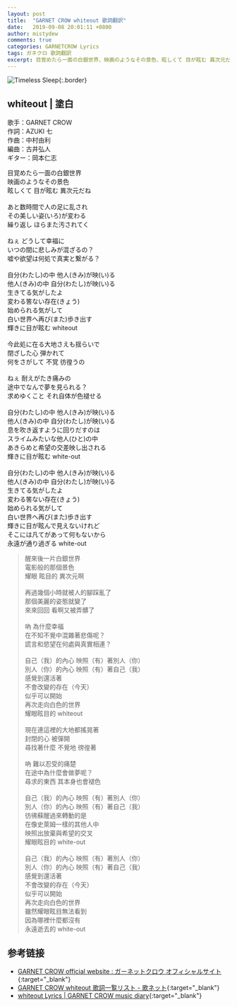 ```yaml
---
layout: post
title:  "GARNET CROW whiteout 歌詞翻訳"
date:   2019-09-08 20:01:11 +0800
author: mistydew
comments: true
categories: GARNETCROW Lyrics
tags: ガネクロ 歌詞翻訳
excerpt: 目覚めたら一面の白銀世界、映画のようなその景色、眩しくて 目が眩む 異次元だね。
---
```

![Timeless Sleep](https://raw.githubusercontent.com/mistydew/gc2/master/cover/single/SG09_Timeless%20Sleep.jpg){:.border}

## whiteout | 塗白

歌手：GARNET CROW<br>
作詞：AZUKI 七<br>
作曲：中村由利<br>
編曲：古井弘人<br>
ギター：岡本仁志

<div class="lyric-original">
<p>
目覚めたら一面の白銀世界<br>
映画のようなその景色<br>
眩しくて 目が眩む 異次元だね<br>
<br>
あと数時間で人の足に乱され<br>
その美しい姿(いろ)が変わる<br>
繰り返し ほらまた汚されてく<br>
<br>
ねぇ どうして幸福に<br>
いつの間に悲しみが混ざるの？<br>
嘘や欲望は何処で真実と繋がる？<br>
<br>
自分(わたし)の中 他人(きみ)が映(い)る<br>
他人(きみ)の中 自分(わたし)が映(い)る<br>
生きてる気がしたよ<br>
変わる筈ない存在(きょう)<br>
始められる気がして<br>
白い世界へ再び(また)歩き出す<br>
輝きに目が眩む whiteout<br>
<br>
今此処に在る大地さえも揺らいで<br>
閉ざした心 弾かれて<br>
何をさがして 不覚 彷徨うの<br>
<br>
ねぇ 耐えがたき痛みの<br>
途中でなんで夢を見られる？<br>
求めゆくこと それ自体が色褪せる<br>
<br>
自分(わたし)の中 他人(きみ)が映(い)る<br>
他人(きみ)の中 自分(わたし)が映(い)る<br>
息を吹き返すように回りだすのは<br>
スライムみたいな他人(ひと)の中<br>
あきらめと希望の交差映し出される<br>
輝きに目が眩む white-out<br>
<br>
自分(わたし)の中 他人(きみ)が映(い)る<br>
他人(きみ)の中 自分(わたし)が映(い)る<br>
生きてる気がしたよ<br>
変わる筈ない存在(きょう)<br>
始められる気がして<br>
白い世界へ再び(また)歩き出す<br>
輝きに目が眩んで見えないけれど<br>
そこには凡てがあって何もないから<br>
永遠が通り過ぎる white-out
</p>
</div>

<div class="lyric-translation">
<blockquote>
醒來後一片白銀世界<br>
電影般的那個景色<br>
耀眼 眩目的 異次元啊<br>
<br>
再過幾個小時就被人的腳踩亂了<br>
那個美麗的姿態就變了<br>
來來回回 看啊又被弄髒了<br>
<br>
吶 為什麼幸福<br>
在不知不覺中混雜著悲傷呢？<br>
謊言和慾望在何處與真實相連？<br>
<br>
自己（我）的內心 映照（有）著別人（你）<br>
別人（你）的內心 映照（有）著自己（我）<br>
感覺到還活著<br>
不會改變的存在（今天）<br>
似乎可以開始<br>
再次走向白色的世界<br>
耀眼眩目的 whiteout<br>
<br>
現在連這裡的大地都搖晃著<br>
封閉的心 被彈開<br>
尋找著什麼 不覺地 徬徨著<br>
<br>
吶 難以忍受的痛楚<br>
在途中為什麼會做夢呢？<br>
尋求的東西 其本身也會褪色<br>
<br>
自己（我）的內心 映照（有）著別人（你）<br>
別人（你）的內心 映照（有）著自己（我）<br>
彷彿蘇醒過來轉動的是<br>
在像史萊姆一樣的其他人中<br>
映照出放棄與希望的交叉<br>
耀眼眩目的 white-out<br>
<br>
自己（我）的內心 映照（有）著別人（你）<br>
別人（你）的內心 映照（有）著自己（我）<br>
感覺到還活著<br>
不會改變的存在（今天）<br>
似乎可以開始<br>
再次走向白色的世界<br>
雖然耀眼眩目無法看到<br>
因為哪裡什麼都沒有<br>
永遠逝去的 white-out
</blockquote>
</div>

## 参考链接

* [GARNET CROW official website : ガーネットクロウ オフィシャルサイト](http://www.garnetcrow.com){:target="_blank"}
* [GARNET CROW whiteout 歌詞一覧リスト - 歌ネット](https://www.uta-net.com/song/20125){:target="_blank"}
* [whiteout Lyrics \| GARNET CROW music diary](https://mistydew.github.io/gc/lyrics/original/whiteout.html){:target="_blank"}
